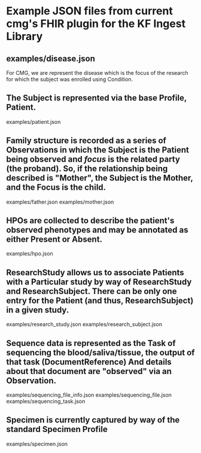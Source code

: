 # Example JSON files from current cmg's FHIR plugin for the KF Ingest Library

## examples/disease.json
For CMG, we are represent the disease which is the focus of the research for which the subject was enrolled using Condition. 

## The Subject is represented via the base Profile, Patient. 
examples/patient.json

## Family structure is recorded as a series of Observations in which the Subject is the Patient being observed and *focus* is the related party (the proband). So, if the relationship being described is "Mother", the Subject is the Mother, and the Focus is the child.
examples/father.json
examples/mother.json

## HPOs are collected to describe the patient's observed phenotypes and may be annotated as either Present or Absent. 
examples/hpo.json

## ResearchStudy allows us to associate Patients with a Particular study by way of ResearchStudy and ResearchSubject. There can be only one entry for the Patient (and thus, ResearchSubject) in a given study. 
examples/research_study.json
examples/research_subject.json

## Sequence data is represented as the Task of sequencing the blood/saliva/tissue, the output of that task (DocumentReference) And details about that document are "observed" via an Observation. 
examples/sequencing_file_info.json
examples/sequencing_file.json
examples/sequencing_task.json

## Specimen is currently captured by way of the standard Specimen Profile
examples/specimen.json
